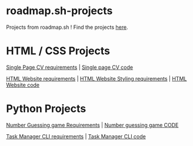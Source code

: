 # roadmap.sh-projects
Projects from roadmap.sh !
Find the projects [here](https://roadmap.sh/projects/).

# HTML / CSS Projects
[Single Page CV requirements](https://roadmap.sh/projects/single-page-cv) |
[Single page CV code](https://github.com/Fergaku/roadmap.sh-projects/blob/main/cv_proyecto.html)

[HTML Website requirements](https://roadmap.sh/projects/basic-html-website) | [HTML Website Styling requirements](https://roadmap.sh/projects/portfolio-website) | [HTML Website code](https://github.com/Fergaku/roadmap.sh-projects/tree/main/website_1)
# Python Projects
[Number Guessing game Requirements](https://roadmap.sh/projects/number-guessing-game) |
[Number guessing game CODE](https://github.com/Fergaku/roadmap.sh-projects/blob/main/cv_proyecto.html)

[Task Manager CLI requirements](https://roadmap.sh/projects/task-tracker) |
[Task Manager CLI code](https://github.com/Fergaku/roadmap.sh-projects/blob/main/task_manager.py)
